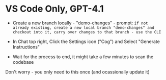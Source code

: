 # VS Code Only, GPT-4.1

- Create a new branch locally - "demo-changes" - prompt:
```if not already existing, create a new local branch "demo-changes" and checkout into it, carry over changes to that branch - use the CLI```

- In Chat top right, Click the Settings icon ("Cog") and Select "Generate Instructions"

- Wait for the process to end, it might take a few minutes to scan the codebase

Don't worry - you only need to this once (and ocassionally update it)